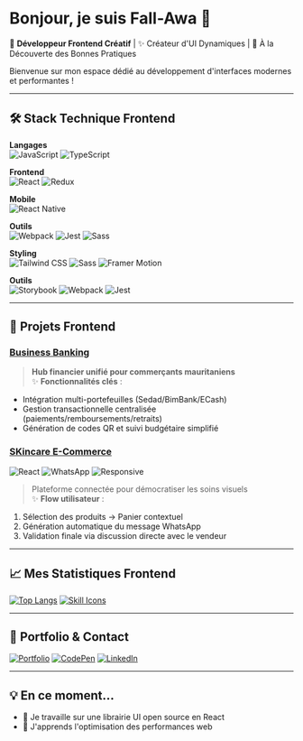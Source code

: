 # Bonjour, je suis Fall-Awa 👋

🎨 **Développeur Frontend Créatif** | ✨ Créateur d'UI Dynamiques | 🚀 À la Découverte des Bonnes Pratiques

Bienvenue sur mon espace dédié au développement d'interfaces modernes et performantes !

---

## 🛠 Stack Technique Frontend

**Langages**  
![JavaScript](https://img.shields.io/badge/-JavaScript-F7DF1E?logo=javascript&logoColor=black)
![TypeScript](https://img.shields.io/badge/-TypeScript-3178C6?logo=typescript&logoColor=white)

**Frontend**  
![React](https://img.shields.io/badge/-React-61DAFB?logo=react&logoColor=black)
![Redux](https://img.shields.io/badge/-Redux-764ABC?logo=redux&logoColor=white)

**Mobile**  
![React Native](https://img.shields.io/badge/-React_Native-61DAFB?logo=react&logoColor=black)



**Outils**  
![Webpack](https://img.shields.io/badge/-Webpack-8DD6F9?logo=webpack&logoColor=black)
![Jest](https://img.shields.io/badge/-Jest-C21325?logo=jest&logoColor=white)
![Sass](https://img.shields.io/badge/-Sass-CC6699?logo=sass&logoColor=white)

**Styling**  
![Tailwind CSS](https://img.shields.io/badge/-Tailwind_CSS-06B6D4?logo=tailwind-css&logoColor=white)
![Sass](https://img.shields.io/badge/-Sass-CC6699?logo=sass&logoColor=white)
![Framer Motion](https://img.shields.io/badge/-Framer_Motion-0055FF?logo=framer&logoColor=white)

**Outils**  
![Storybook](https://img.shields.io/badge/-Storybook-FF4785?logo=storybook&logoColor=white)
![Webpack](https://img.shields.io/badge/-Webpack-8DD6F9?logo=webpack&logoColor=black)
![Jest](https://img.shields.io/badge/-Jest-C21325?logo=jest&logoColor=white)

---

## 🎯 Projets Frontend

### [Business Banking](https://lien-projet.com)  
> **Hub financier unifié pour commerçants mauritaniens**  
✨ **Fonctionnalités clés** :  
- Intégration multi-portefeuilles (Sedad/BimBank/ECash)  
- Gestion transactionnelle centralisée (paiements/remboursements/retraits)  
- Génération de codes QR et suivi budgétaire simplifié  

### [SKincare E-Commerce](https://lien-projet.com)  
![React](https://img.shields.io/badge/-React-61DAFB?logo=react&logoColor=black) 
![WhatsApp](https://img.shields.io/badge/-WhatsApp-25D366?logo=whatsapp&logoColor=white) 
![Responsive](https://img.shields.io/badge/-Responsive-3DDC84?logo=web-components&logoColor=white)

> Plateforme connectée pour démocratiser les soins visuels  
✨ **Flow utilisateur** :  
1. Sélection des produits → Panier contextuel  
2. Génération automatique du message WhatsApp  
3. Validation finale via discussion directe avec le vendeur  
---

## 📈 Mes Statistiques Frontend

[![Top Langs](https://github-readme-stats.vercel.app/api/top-langs/?username=Fall-Awa&layout=compact&theme=vue&hide=php,java,python)](https://github.com/Fall-Awa)
[![Skill Icons](https://skillicons.dev/icons?i=js,ts,react,next,tailwind,sass,figma)](https://skillicons.dev)

---

## 🎨 Portfolio & Contact

[![Portfolio](https://img.shields.io/badge/🌐_Portfolio-FF4088?style=for-the-badge)](https://votre-portfolio.com)
[![CodePen](https://img.shields.io/badge/-CodePen-000000?logo=codepen&logoColor=white)](https://codepen.io/votre-profil)
[![LinkedIn](https://img.shields.io/badge/-LinkedIn-0A66C2?logo=linkedin&logoColor=white)](https://linkedin.com/in/votre-profil)

---

## 💡 En ce moment...
- 🔭 Je travaille sur une librairie UI open source en React
- 🌱 J'apprends  l'optimisation des performances web
